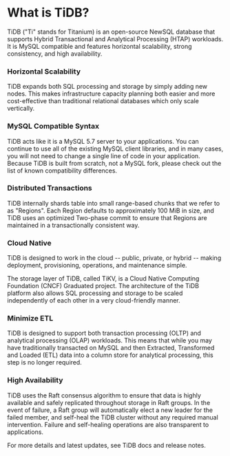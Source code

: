 # What is TiDB?

TiDB ("Ti" stands for Titanium) is an open-source NewSQL database that supports Hybrid Transactional and Analytical Processing (HTAP) workloads. It is MySQL compatible and features horizontal scalability, strong consistency, and high availability.

### Horizontal Scalability

TiDB expands both SQL processing and storage by simply adding new nodes. This makes infrastructure capacity planning both easier and more cost-effective than traditional relational databases which only scale vertically.

### MySQL Compatible Syntax

TiDB acts like it is a MySQL 5.7 server to your applications. You can continue to use all of the existing MySQL client libraries, and in many cases, you will not need to change a single line of code in your application. Because TiDB is built from scratch, not a MySQL fork, please check out the list of known compatibility differences.

### Distributed Transactions

TiDB internally shards table into small range-based chunks that we refer to as "Regions". Each Region defaults to approximately 100 MiB in size, and TiDB uses an optimized Two-phase commit to ensure that Regions are maintained in a transactionally consistent way.

### Cloud Native

TiDB is designed to work in the cloud -- public, private, or hybrid -- making deployment, provisioning, operations, and maintenance simple.

The storage layer of TiDB, called TiKV, is a Cloud Native Computing Foundation (CNCF) Graduated project. The architecture of the TiDB platform also allows SQL processing and storage to be scaled independently of each other in a very cloud-friendly manner.

### Minimize ETL

TiDB is designed to support both transaction processing (OLTP) and analytical processing (OLAP) workloads. This means that while you may have traditionally transacted on MySQL and then Extracted, Transformed and Loaded (ETL) data into a column store for analytical processing, this step is no longer required.

### High Availability

TiDB uses the Raft consensus algorithm to ensure that data is highly available and safely replicated throughout storage in Raft groups. In the event of failure, a Raft group will automatically elect a new leader for the failed member, and self-heal the TiDB cluster without any required manual intervention. Failure and self-healing operations are also transparent to applications.

For more details and latest updates, see TiDB docs and release notes.
